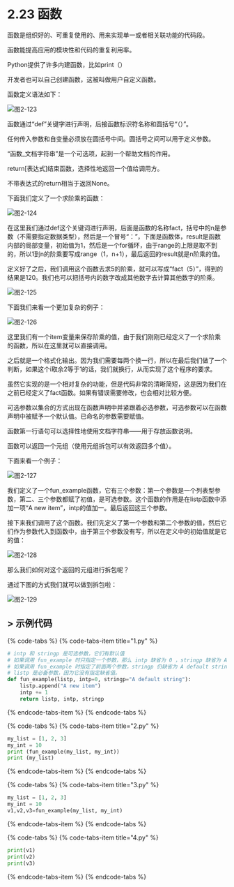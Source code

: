 # 2.23 函数

函数是组织好的、可重复使用的、用来实现单一或者相关联功能的代码段。

函数能提高应用的模块性和代码的重复利用率。

Python提供了许多内建函数，比如print（）

开发者也可以自己创建函数，这被叫做用户自定义函数。

函数定义语法如下：

![&#x56FE;2-123](blob:https://minghuiwu.gitbook.io/a9b39f90-c42d-433e-a21f-6b7e8fe294af)

函数通过“def”关键字进行声明，后接函数标识符名称和圆括号“（）”。

任何传入参数和自变量必须放在圆括号中间。圆括号之间可以用于定义参数。

“函数\_文档字符串”是一个可选项，起到一个帮助文档的作用。

return\[表达式\]结束函数，选择性地返回一个值给调用方。

不带表达式的return相当于返回None。



下面我们定义了一个求阶乘的函数：

![&#x56FE;2-124](blob:https://minghuiwu.gitbook.io/e3a919b8-e7da-4455-b2e7-3a3a0fc4a8bb)

在这里我们通过def这个关键词进行声明，后面是函数的名称fact，括号中的n是参数（不需要指定数据类型），然后是一个冒号“：”，下面是函数体，result是函数内部的局部变量，初始值为1，然后是一个for循环，由于range的上限是取不到的，所以1到n的阶乘要写成range（1，n+1），最后返回的result就是n阶乘的值。

定义好了之后，我们调用这个函数去求5的阶乘，就可以写成“fact（5）”，得到的结果是120。我们也可以把括号内的数字改成其他数字去计算其他数字的阶乘。

![&#x56FE;2-125](blob:https://minghuiwu.gitbook.io/5953efed-a352-4822-8cce-a3d4707137d5)

下面我们来看一个更加复杂的例子：

![&#x56FE;2-126](blob:https://minghuiwu.gitbook.io/81b3753e-588d-4941-9177-c321e6f022fb)

这里我们有一个item变量来保存阶乘的值，由于我们刚刚已经定义了一个求阶乘的函数，所以在这里就可以直接调用。

之后就是一个格式化输出。因为我们需要每两个换一行，所以在最后我们做了一个判断，如果这个i取余2等于1的话，我们就换行，从而实现了这个程序的要求。

虽然它实现的是一个相对复杂的功能，但是代码非常的清晰简短，这是因为我们在之前已经定义了fact函数。如果有错误需要修改，也会相对比较方便。



可选参数以集合的方式出现在函数声明中并紧跟着必选参数，可选参数可以在函数声明中被赋予一个默认值。已命名的参数需要赋值。

函数第一行语句可以选择性地使用文档字符串——用于存放函数说明。

函数可以返回一个元组（使用元组拆包可以有效返回多个值）。

下面来看一个例子：

![&#x56FE;2-127](blob:https://minghuiwu.gitbook.io/1af1ffc2-da17-4a9d-801b-9a6b550c4c4d)

我们定义了一个fun\_example函数，它有三个参数：第一个参数是一个列表型参数，第二、三个参数都赋了初值，是可选参数。这个函数的作用是在listp函数中添加一项“A new item”，intp的值加一。最后返回这三个参数。

接下来我们调用了这个函数。我们先定义了第一个参数和第二个参数的值，然后它们作为参数代入到函数中，由于第三个参数没有写，所以在定义中的初始值就是它的值：

![&#x56FE;2-128](blob:https://minghuiwu.gitbook.io/7b0ba7fa-c09e-4c31-8a42-ab98c1befea7)

那么我们如何对这个返回的元组进行拆包呢？

通过下图的方式我们就可以做到拆包啦：

![&#x56FE;2-129](blob:https://minghuiwu.gitbook.io/fa5ad84e-b63e-4ec6-bc41-c6550a54f711)



## &gt; 示例代码

{% code-tabs %}
{% code-tabs-item title="1.py" %}
```python
# intp 和 stringp 是可选参数，它们有默认值
# 如果调用 fun_example 时只指定一个参数，那么 intp 缺省为 0 ，stringp 缺省为 A default string。
# 如果调用 fun_example 时指定了前面两个参数，stringp 仍缺省为 A default string。
# listp 是必备参数，因为它没有指定缺省值。
def fun_example(listp, intp=0, stringp="A default string"):
    listp.append("A new item")
    intp += 1
    return listp, intp, stringp
```
{% endcode-tabs-item %}
{% endcode-tabs %}

{% code-tabs %}
{% code-tabs-item title="2.py" %}
```python
my_list = [1, 2, 3]
my_int = 10
print (fun_example(my_list, my_int))
print (my_list)
```
{% endcode-tabs-item %}
{% endcode-tabs %}

{% code-tabs %}
{% code-tabs-item title="3.py" %}
```python
my_list = [1, 2, 3]
my_int = 10
v1,v2,v3=fun_example(my_list, my_int)
```
{% endcode-tabs-item %}
{% endcode-tabs %}

{% code-tabs %}
{% code-tabs-item title="4.py" %}
```python
print(v1)
print(v2)
print(v3)
```
{% endcode-tabs-item %}
{% endcode-tabs %}

